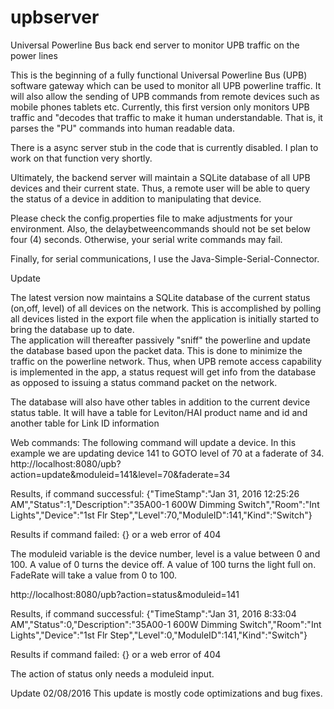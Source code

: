 # upbserver
Universal Powerline Bus back end server to monitor UPB traffic on the power lines

This is the beginning of a fully functional Universal Powerline Bus (UPB) software gateway which can be used to monitor all UPB
powerline traffic.  It will also allow the sending of UPB commands from remote devices such as mobile phones tablets etc.
Currently, this first version only monitors UPB traffic and "decodes that traffic to make it human understandable.  That is,
it parses the "PU" commands into human readable data.

There is a async server stub in the code that is currently disabled.  I plan to work on that function very shortly.

Ultimately, the backend server will maintain a SQLite database of all UPB devices and their current state.  Thus, a remote user
will be able to query the status of a device in addition to manipulating that device.

Please check the config.properties file to make adjustments for your environment.  Also, the delaybetweencommands should
not be set below four (4) seconds.  Otherwise, your serial write commands may fail.

Finally, for serial communications, I use the Java-Simple-Serial-Connector.


Update

The latest version now maintains a SQLite database of the current status (on,off, level) of all devices on the network.  This is 
accomplished by polling all devices listed in the export file when the application is initially started to bring the database up to date.  
The application will thereafter passively "sniff" the powerline and  update the database based upon the packet data.  This is done 
to minimize the traffic on the powerline network.  Thus, when UPB remote access capability is implemented in the app, a 
status request will get info from the database as opposed to issuing a status command packet on the network.

The database will also have other tables in addition to the current device status table.  It will have a table for Leviton/HAI
product name and id and another table for Link ID information


Web commands:
The following command will update a device.  In this example we are updating device 141 to GOTO level of 70 at a faderate of 34.
http://localhost:8080/upb?action=update&moduleid=141&level=70&faderate=34

Results, if command successful:
{"TimeStamp":"Jan 31, 2016 12:25:26 AM","Status":1,"Description":"35A00-1 600W Dimming Switch","Room":"Int Lights","Device":"1st Flr Step","Level":70,"ModuleID":141,"Kind":"Switch"}

Results if command failed:
{} or a web error of 404

The moduleid variable is the device number, level is a value between 0 and 100.  A value of 0 turns the device off.  A value of 100 turns the
light full on.  FadeRate will take a value from 0 to 100.



http://localhost:8080/upb?action=status&moduleid=141

Results, if command successful:
{"TimeStamp":"Jan 31, 2016 8:33:04 AM","Status":0,"Description":"35A00-1 600W Dimming Switch","Room":"Int Lights","Device":"1st Flr Step","Level":0,"ModuleID":141,"Kind":"Switch"}

Results if command failed:
{} or a web error of 404

The action of status only needs a moduleid input.


Update 02/08/2016
This update is mostly code optimizations and bug fixes.

